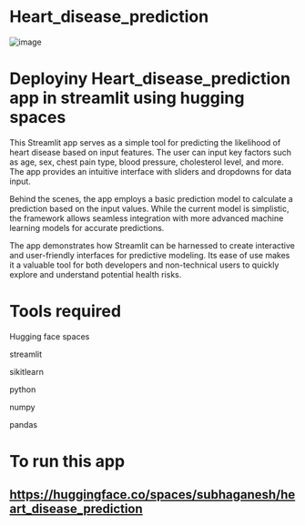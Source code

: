 # Heart_disease_prediction
![image](https://videocdn.geeksforgeeks.org/geeksforgeeks/HeartDiseasePredictionDecisionTreeAlgorithm/HeartdiseasepredictionusingDecisionTree20220513143702.jpg)

# Deployiny Heart_disease_prediction app in streamlit using hugging spaces
This Streamlit app serves as a simple tool for predicting the likelihood of heart disease based on input features. The user can input key factors such as age, sex, chest pain type, blood pressure, cholesterol level, and more. The app provides an intuitive interface with sliders and dropdowns for data input.

Behind the scenes, the app employs a basic prediction model to calculate a prediction based on the input values. While the current model is simplistic, the framework allows seamless integration with more advanced machine learning models for accurate predictions.

The app demonstrates how Streamlit can be harnessed to create interactive and user-friendly interfaces for predictive modeling. Its ease of use makes it a valuable tool for both developers and non-technical users to quickly explore and understand potential health risks.

# Tools required
Hugging face spaces

streamlit

sikitlearn

python

numpy

pandas
# To run this app
## https://huggingface.co/spaces/subhaganesh/heart_disease_prediction
